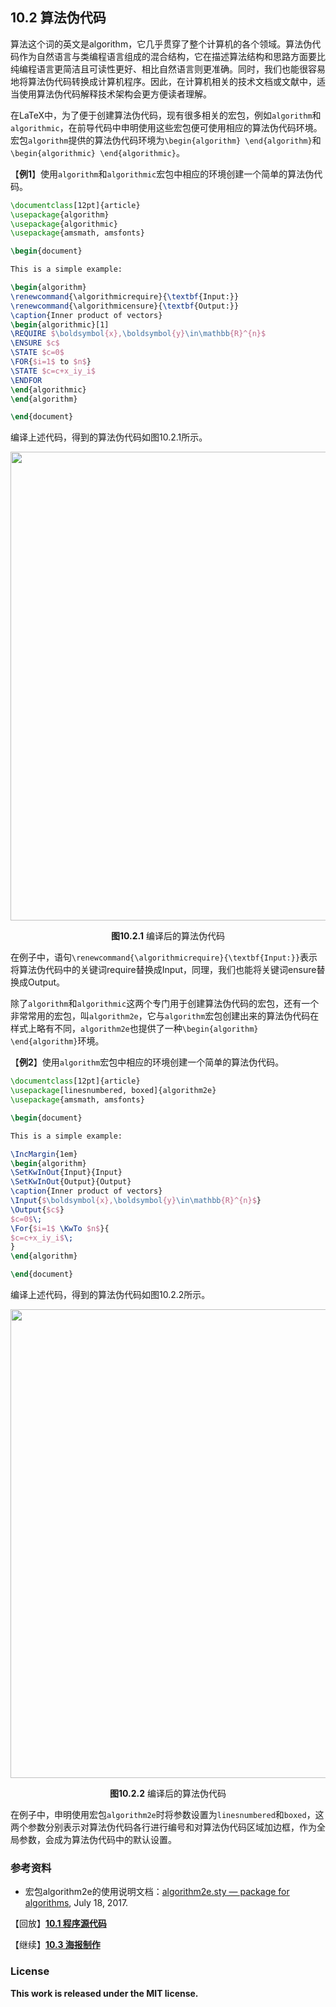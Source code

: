 ## 10.2 算法伪代码

算法这个词的英文是algorithm，它几乎贯穿了整个计算机的各个领域。算法伪代码作为自然语言与类编程语言组成的混合结构，它在描述算法结构和思路方面要比纯编程语言更简洁且可读性更好、相比自然语言则更准确。同时，我们也能很容易地将算法伪代码转换成计算机程序。因此，在计算机相关的技术文档或文献中，适当使用算法伪代码解释技术架构会更方便读者理解。

在LaTeX中，为了便于创建算法伪代码，现有很多相关的宏包，例如`algorithm`和`algorithmic`，在前导代码中申明使用这些宏包便可使用相应的算法伪代码环境。宏包`algorithm`提供的算法伪代码环境为`\begin{algorithm} \end{algorithm}`和`\begin{algorithmic} \end{algorithmic}`。

【**例1**】使用`algorithm`和`algorithmic`宏包中相应的环境创建一个简单的算法伪代码。

```tex
\documentclass[12pt]{article}
\usepackage{algorithm}
\usepackage{algorithmic}
\usepackage{amsmath, amsfonts}

\begin{document}

This is a simple example:

\begin{algorithm}
\renewcommand{\algorithmicrequire}{\textbf{Input:}}
\renewcommand{\algorithmicensure}{\textbf{Output:}}
\caption{Inner product of vectors}
\begin{algorithmic}[1]
\REQUIRE $\boldsymbol{x},\boldsymbol{y}\in\mathbb{R}^{n}$
\ENSURE $c$
\STATE $c=0$
\FOR{$i=1$ to $n$}
\STATE $c=c+x_iy_i$
\ENDFOR
\end{algorithmic}
\end{algorithm}

\end{document}
```

编译上述代码，得到的算法伪代码如图10.2.1所示。

<p align="center">
<img align="middle" src="latex/chapter-10/graphics/example1.png" width="750" />
</p>

<center><b>图10.2.1</b> 编译后的算法伪代码</center>

在例子中，语句`\renewcommand{\algorithmicrequire}{\textbf{Input:}}`表示将算法伪代码中的关键词require替换成Input，同理，我们也能将关键词ensure替换成Output。


除了`algorithm`和`algorithmic`这两个专门用于创建算法伪代码的宏包，还有一个非常常用的宏包，叫`algorithm2e`，它与`algorithm`宏包创建出来的算法伪代码在样式上略有不同，`algorithm2e`也提供了一种`\begin{algorithm} \end{algorithm}`环境。

【**例2**】使用`algorithm`宏包中相应的环境创建一个简单的算法伪代码。

```tex
\documentclass[12pt]{article}
\usepackage[linesnumbered, boxed]{algorithm2e}
\usepackage{amsmath, amsfonts}

\begin{document}

This is a simple example:

\IncMargin{1em}
\begin{algorithm}
\SetKwInOut{Input}{Input}
\SetKwInOut{Output}{Output}
\caption{Inner product of vectors}
\Input{$\boldsymbol{x},\boldsymbol{y}\in\mathbb{R}^{n}$}
\Output{$c$}
$c=0$\;
\For{$i=1$ \KwTo $n$}{
$c=c+x_iy_i$\;
}
\end{algorithm}

\end{document}
```

编译上述代码，得到的算法伪代码如图10.2.2所示。

<p align="center">
<img align="middle" src="latex/chapter-10/graphics/example2.png" width="750" />
</p>

<center><b>图10.2.2</b> 编译后的算法伪代码</center>

在例子中，申明使用宏包`algorithm2e`时将参数设置为`linesnumbered`和`boxed`，这两个参数分别表示对算法伪代码各行进行编号和对算法伪代码区域加边框，作为全局参数，会成为算法伪代码中的默认设置。

### 参考资料

- 宏包algorithm2e的使用说明文档：[algorithm2e.sty — package for algorithms](https://mirrors.cqu.edu.cn/CTAN/macros/latex/contrib/algorithm2e/doc/algorithm2e.pdf), July 18, 2017.

【回放】[**10.1 程序源代码**](https://nbviewer.jupyter.org/github/xinychen/latex-cookbook/blob/main/chapter-10/section1.ipynb)

【继续】[**10.3 海报制作**](https://nbviewer.jupyter.org/github/xinychen/latex-cookbook/blob/main/chapter-10/section3.ipynb)

### License

<div class="alert alert-block alert-danger">
<b>This work is released under the MIT license.</b>
</div>
